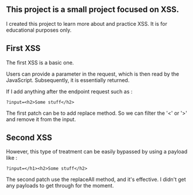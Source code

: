 ## This project is a small project focused on XSS.
I created this project to learn more about and practice XSS. It is for educational purposes only.

## First XSS
The first XSS is a basic one.

Users can provide a parameter in the request, which is then read by the JavaScript. Subsequently, it is essentially returned.

If I add anything after the endpoint request such as :

``?input=<h2>Some stuff</h2>``

The first patch can be to add replace method. So we can filter the '<' or '>' and remove it from the input.

## Second XSS

However, this type of treatment can be easily bypassed by using a payload like :

``?input=</h1><h2>Some stuff</h2>``

The second patch use the replaceAll method, and it's effective. I didn't get any payloads to get through for the moment.